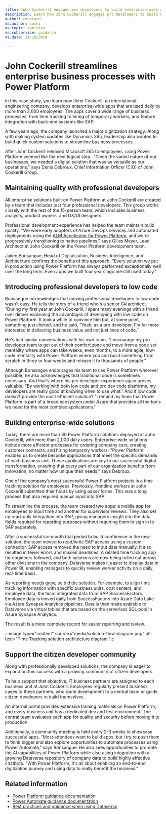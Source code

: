 ```yaml
---
title: John Cockerill engages pro developers to build enterprise-wide apps with Power Platform
description: Learn how John Cockerill engages pro developers to build enterprise-wide apps with Power Platform.
author: robstand
ms.author: sashi
ms.topic: overview
ms.subservice: guidance
ms.date: 11/19/2024

---
```


# John Cockerill streamlines enterprise business processes with Power Platform

In this case study, you learn how John Cockerill, an international engineering company, develops enterprise-wide apps that are used daily by more than 2,000 employees. The apps cover a wide range of business processes, from time tracking to hiring of temporary workers, and feature integration with back-end systems like SAP. 

A few years ago, the company launched a major digitization strategy. Along with making system updates like Dynamics 365, leadership also wanted to build quick custom solutions to streamline business processes.

After John Cockerill released Microsoft 365 to employees, using Power Platform seemed like the next logical step.  "Given the varied nature of our businesses, we needed a digital solution that was as versatile as our operations," says Denis Debroux, Chief Information Officer (CIO) of John Cockerill Group.

## Maintaining quality with professional developers

All enterprise solutions built on Power Platform at John Cockerill are created by a team that includes just four professional developers. This group works closely with the rest of the 15-person team, which includes business analysts, product owners, and UX/UI designers.

Professional development experience has helped the team maintain build quality. "We were early adopters of Azure DevOps services and automated deployments using the [ALM Accelerator for Power Platform](/power-platform/guidance/alm-accelerator/overview), and we're progressively transitioning to native pipelines," says Gilles Meyer, Lead Architect at John Cockerill on the Power Platform development team.

Julien Bonsangue, Head of Digitalization, Business Intelligence, and Architecture confirms the benefits of this approach. "Every solution we put in production using Power Platform has always performed exceptionally well over the long term. Even apps we built four years ago are still used today."  

## Introducing professional developers to low code  

Bonsangue acknowledges that moving professional developers to low code wasn't easy. He tells the story of a friend who's a senior C# architect. "During my first year at John Cockerill, I spent many evenings with a friend over dinner explaining the advantages of developing with low code on Power Platform. It took a while to convince him but, at some point, something just clicked, and he said, "Yeah, as a pro developer, I'm far more interested in delivering business value and not just lines of code." 

He's had similar conversations with his own team. "I encourage my pro developer team to get out of their comfort zone and move from a code set mentality where apps can take weeks, even months, to a more agile, low-code mentality with Power Platform where you can build something from scratch in three or four weeks and release it to thousands of people." 

Although Bonsangue encourages his team to use Power Platform wherever possible, he also acknowledges that traditional code is sometimes necessary. And that's where his pro developer experience again proves valuable. "By working with both low code and pro dev code platforms, my developers are really good at knowing when to use what." And if low code doesn't provide the most efficient solution? "I remind my team that Power Platform is part of a broad ecosystem under Azure that provides all the tools we need for the most complex applications." 

## Building enterprise-wide solutions  

Today, there are more than 30 Power Platform solutions deployed at John Cockerill, with more than 2,000 daily users. Enterprise-wide solutions include more efficient processes for ordering company cars, creating customer contracts, and hiring temporary workers. "Power Platform enabled us to create bespoke applications that meet the specific demands of each business unit. These applications are key to our successful digital transformation, ensuring that every part of our organization benefits from innovation, no matter how unique their needs," says Debroux. 

One of the company’s most successful Power Platform projects is a time tracking solution for employees. Previously, frontline workers at John Cockerill submitted their hours by using paper forms. This was a long process that also required manual input into SAP.  

To streamline the process, the team created two apps: a mobile app for employees to input time and another for supervisor reviews. They also set up read-only integration into SAP, giving managers insight into the data fields required for reporting purposes without requiring them to sign in to SAP separately. 

After a successful six-month trial period to build confidence in the new solution, the team moved to read/write SAP access using a custom connector. SAP access removed the need to input data manually. It also resulted in fewer errors and missed deadlines. A related time tracking app for engineers followed, and both solutions are now being rolled out across other divisions in the company. Dataverse makes it easier to display data in Power BI, enabling managers to quickly review worker activity on a daily, real-time basis.  

As reporting needs grew, so did the solution. For example, to align time tracking information with specific business units, cost centers, and employee data, the team integrated data from SAP SuccessFactors. Employee data is moved daily from SuccessFactors into Azure Data Lake via Azure Synapse Analytics pipelines. Data is then made available to Dataverse via virtual tables that are based on the serverless SQL pool in Azure Synapse Analytics.  

The result is a more complete record for easier reporting and review. 

:::image type="content" source="media/solution-flow-diagram.png" alt-text="Time Tracking solution architecture diagram.":::

## Support the citizen developer community

Along with professionally developed solutions, the company is eager to expand on this success with a growing community of citizen developers.

To help support that objective, IT business partners are assigned to each business unit at John Cockerill. Employees regularly present business cases to these partners, who route development to a central team or guide citizen developers to build themselves.  

An internal portal provides extensive training materials on Power Platform, and every business unit has a dedicated dev and test environment. The central team evaluates each app for quality and security before moving it to production. 

Additionally, a community meeting is held every 2-3 weeks to showcase successful apps. "Most attendees want to build apps, but I try to push them to think bigger and also explore opportunities to automate processes using Power Automate," says Bonsangue. He also sees opportunities to promote the AI capabilities of Power Platform while also using integration with a growing Dataverse repository of company data to build highly effective chatbots. "With Power Platform, it's all about enabling an end-to-end digitization journey and using data to really benefit the business." 

## Related information

- [Power Platform guidance documentation](/power-platform/guidance/)
- [Power Automate guidance documentation](/power-automate/guidance/)
- [Best practices and guidance when using Dataverse](/power-apps/developer/data-platform/best-practices/) 
